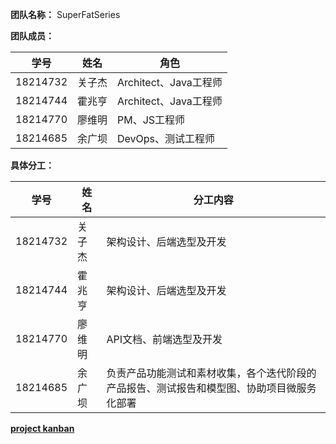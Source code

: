 **团队名称：** SuperFatSeries

**团队成员：**

| 学号 | 姓名 | 角色 |
| ---- | ---- | ---- |
| 18214732 | 关子杰 | Architect、Java工程师 |
| 18214744 | 霍兆亨 | Architect、Java工程师 |
| 18214770 | 廖维明 | PM、JS工程师 |
| 18214685 | 余广坝 | DevOps、测试工程师 |


**具体分工：**

| 学号 | 姓名 | 分工内容 |
| ---- | -------- | -------- |
| 18214732 | 关子杰 | 架构设计、后端选型及开发 |
| 18214744 | 霍兆亨 | 架构设计、后端选型及开发 |
| 18214770 | 廖维明 | API文档、前端选型及开发 |
| 18214685 | 余广坝 | 负责产品功能测试和素材收集，各个迭代阶段的产品报告、测试报告和模型图、协助项目微服务化部署 |


[**project kanban**](https://github.com/orgs/SuperFatSeries/projects)